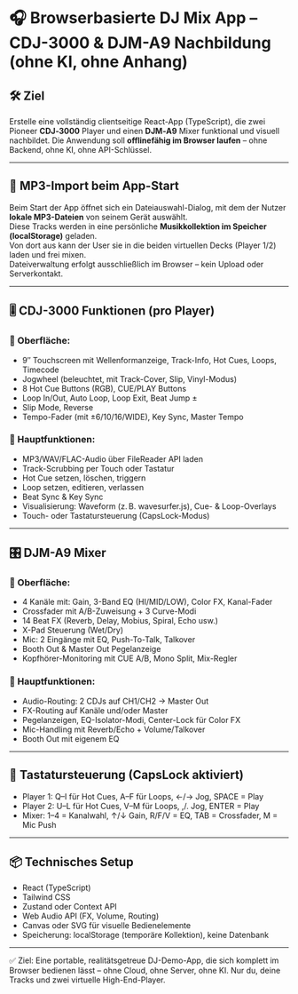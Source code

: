 # 🎧 Browserbasierte DJ Mix App – CDJ-3000 & DJM-A9 Nachbildung (ohne KI, ohne Anhang)

## 🛠️ Ziel
Erstelle eine vollständig clientseitige React-App (TypeScript), die zwei Pioneer **CDJ‑3000** Player und einen **DJM‑A9** Mixer funktional und visuell nachbildet. Die Anwendung soll **offlinefähig im Browser laufen** – ohne Backend, ohne KI, ohne API-Schlüssel.

---

## 📂 MP3-Import beim App-Start
Beim Start der App öffnet sich ein Dateiauswahl-Dialog, mit dem der Nutzer **lokale MP3-Dateien** von seinem Gerät auswählt.  
Diese Tracks werden in eine persönliche **Musikkollektion im Speicher (localStorage)** geladen.  
Von dort aus kann der User sie in die beiden virtuellen Decks (Player 1/2) laden und frei mixen.  
Dateiverwaltung erfolgt ausschließlich im Browser – kein Upload oder Serverkontakt.

---

## 🎚️ CDJ-3000 Funktionen (pro Player)

### 🔹 Oberfläche:
- 9″ Touchscreen mit Wellenformanzeige, Track-Info, Hot Cues, Loops, Timecode
- Jogwheel (beleuchtet, mit Track-Cover, Slip, Vinyl-Modus)
- 8 Hot Cue Buttons (RGB), CUE/PLAY Buttons
- Loop In/Out, Auto Loop, Loop Exit, Beat Jump ±
- Slip Mode, Reverse
- Tempo-Fader (mit ±6/10/16/WIDE), Key Sync, Master Tempo

### 🔹 Hauptfunktionen:
- MP3/WAV/FLAC-Audio über FileReader API laden
- Track-Scrubbing per Touch oder Tastatur
- Hot Cue setzen, löschen, triggern
- Loop setzen, editieren, verlassen
- Beat Sync & Key Sync
- Visualisierung: Waveform (z. B. wavesurfer.js), Cue- & Loop-Overlays
- Touch- oder Tastatursteuerung (CapsLock-Modus)

---

## 🎛️ DJM-A9 Mixer

### 🔹 Oberfläche:
- 4 Kanäle mit: Gain, 3-Band EQ (HI/MID/LOW), Color FX, Kanal-Fader
- Crossfader mit A/B-Zuweisung + 3 Curve-Modi
- 14 Beat FX (Reverb, Delay, Mobius, Spiral, Echo usw.)
- X-Pad Steuerung (Wet/Dry)
- Mic: 2 Eingänge mit EQ, Push-To-Talk, Talkover
- Booth Out & Master Out Pegelanzeige
- Kopfhörer-Monitoring mit CUE A/B, Mono Split, Mix-Regler

### 🔹 Hauptfunktionen:
- Audio-Routing: 2 CDJs auf CH1/CH2 → Master Out
- FX-Routing auf Kanäle und/oder Master
- Pegelanzeigen, EQ-Isolator-Modi, Center-Lock für Color FX
- Mic-Handling mit Reverb/Echo + Volume/Talkover
- Booth Out mit eigenem EQ

---

## 🎹 Tastatursteuerung (CapsLock aktiviert)
- Player 1: Q–I für Hot Cues, A–F für Loops, ←/→ Jog, SPACE = Play
- Player 2: U–L für Hot Cues, V–M für Loops, ,/. Jog, ENTER = Play
- Mixer: 1–4 = Kanalwahl, ↑/↓ Gain, R/F/V = EQ, TAB = Crossfader, M = Mic Push

---

## 📦 Technisches Setup
- React (TypeScript)
- Tailwind CSS
- Zustand oder Context API
- Web Audio API (FX, Volume, Routing)
- Canvas oder SVG für visuelle Bedienelemente
- Speicherung: localStorage (temporäre Kollektion), keine Datenbank

---

✅ Ziel: Eine portable, realitätsgetreue DJ-Demo-App, die sich komplett im Browser bedienen lässt – ohne Cloud, ohne Server, ohne KI. Nur du, deine Tracks und zwei virtuelle High-End-Player.
